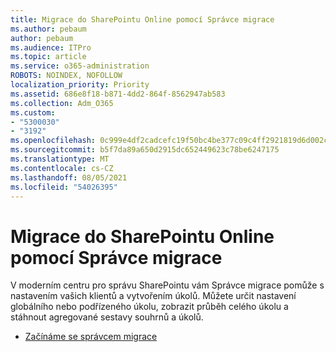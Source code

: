 ```yaml
---
title: Migrace do SharePointu Online pomocí Správce migrace
ms.author: pebaum
author: pebaum
ms.audience: ITPro
ms.topic: article
ms.service: o365-administration
ROBOTS: NOINDEX, NOFOLLOW
localization_priority: Priority
ms.assetid: 686e8f18-b871-4dd2-864f-8562947ab583
ms.collection: Adm_O365
ms.custom:
- "5300030"
- "3192"
ms.openlocfilehash: 0c999e4df2cadcefc19f50bc4be377c09c4ff2921819d6d002c5bd223b7719b7
ms.sourcegitcommit: b5f7da89a650d2915dc652449623c78be6247175
ms.translationtype: MT
ms.contentlocale: cs-CZ
ms.lasthandoff: 08/05/2021
ms.locfileid: "54026395"
---
```

# <a name="migrating-to-sharepoint-online-via-migration-manager"></a>Migrace do SharePointu Online pomocí Správce migrace

V moderním centru pro správu SharePointu vám Správce migrace pomůže s nastavením vašich klientů a vytvořením úkolů. Můžete určit nastavení globálního nebo podřízeného úkolu, zobrazit průběh celého úkolu a stáhnout agregované sestavy souhrnů a úkolů.

- [Začínáme se správcem migrace](https://docs.microsoft.com/sharepointmigration/mm-get-started)
